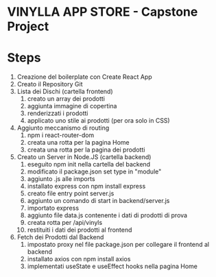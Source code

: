 # VINYLLA APP STORE - Capstone Project

# Steps

1. Creazione del boilerplate con Create React App
2. Creato il Repository Git
3. Lista dei Dischi (cartella frontend)
   1. creato un array dei prodotti
   2. aggiunta immagine di copertina
   3. renderizzati i prodotti
   4. applicato uno stile ai prodotti (per ora solo in CSS)
4. Aggiunto meccanismo di routing
   1. npm i react-router-dom
   2. creata una rotta per la pagina Home
   3. creata una rotta per la pagina dei prodotti
5. Creato un Server in Node.JS (cartella backend)
   1. eseguito npm init nella cartella del backend
   2. modificato il package.json set type in "module"
   3. aggiunto .js alle imports
   4. installato express con npm install express
   5. creato file entry point server.js
   6. aggiunto un comando di start in backend/server.js
   7. importato express
   8. aggiunto file data.js contenente i dati di prodotti di prova
   9. creata rotta per /api/vinyls
   10. restituiti i dati dei prodotti al frontend
6. Fetch dei Prodotti dal Backend
   1. impostato proxy nel file package.json per collegare il frontend al backend
   2. installato axios con npm install axios
   3. implementati useState e useEffect hooks nella pagina Home
